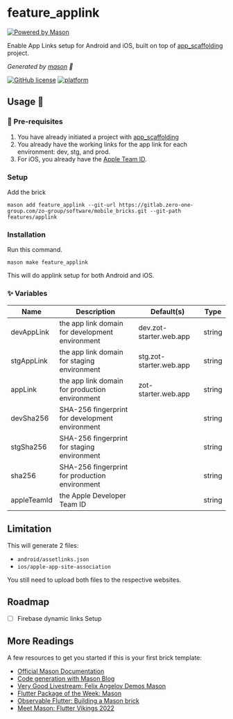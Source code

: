 # feature_applink


[![Powered by Mason](https://img.shields.io/endpoint?url=https%3A%2F%2Ftinyurl.com%2Fmason-badge)](https://github.com/felangel/mason)

Enable App Links setup for Android and iOS, built on top of [app_scaffolding](../../app_scaffolding/) project.

_Generated by [mason][1] 🧱_

[![GitHub license](https://img.shields.io/badge/License-MIT-blue.svg)](LICENSE)
[![platform](https://img.shields.io/badge/platform-Flutter-blue.svg)](https://flutter.dev/)


## Usage 🚀


### 🔖 Pre-requisites

1. You have already initiated a project with [app_scaffolding](../../app_scaffolding)
2. You already have the working links for the app link for each environment: dev, stg, and prod.
3. For iOS, you already have the [Apple Team ID](https://developer.apple.com/help/account/manage-your-team/locate-your-team-id/).


### Setup

Add the brick
```
mason add feature_applink --git-url https://gitlab.zero-one-group.com/zo-group/software/mobile_bricks.git --git-path features/applink
```

### Installation

Run this command.
```
mason make feature_applink
```

This will do applink setup for both Android and iOS.

### ✨ Variables

| Name        | Description                                     | Default(s)              | Type   |
|-------------|-------------------------------------------------|-------------------------|--------|
| devAppLink  | the app link domain for development environment | dev.zot-starter.web.app | string |
| stgAppLink  | the app link domain for staging environment     | stg.zot-starter.web.app | string |
| appLink     | the app link domain for production environment  | zot-starter.web.app     | string |
| devSha256   | SHA-256 fingerprint for development environment |                         | string |
| stgSha256   | SHA-256 fingerprint for staging environment     |                         | string |
| sha256      | SHA-256 fingerprint for production environment  |                         | string |
| appleTeamId | the Apple Developer Team ID                     |                         | string |


## Limitation
This will generate 2 files:

- `android/assetlinks.json`
- `ios/apple-app-site-association`

You still need to upload both files to the respective websites.



## Roadmap
* [ ] Firebase dynamic links Setup


## More Readings
A few resources to get you started if this is your first brick template:

- [Official Mason Documentation][2]
- [Code generation with Mason Blog][3]
- [Very Good Livestream: Felix Angelov Demos Mason][4]
- [Flutter Package of the Week: Mason][5]
- [Observable Flutter: Building a Mason brick][6]
- [Meet Mason: Flutter Vikings 2022][7]

[1]: https://github.com/felangel/mason
[2]: https://docs.brickhub.dev
[3]: https://verygood.ventures/blog/code-generation-with-mason
[4]: https://youtu.be/G4PTjA6tpTU
[5]: https://youtu.be/qjA0JFiPMnQ
[6]: https://youtu.be/o8B1EfcUisw
[7]: https://youtu.be/LXhgiF5HiQg
